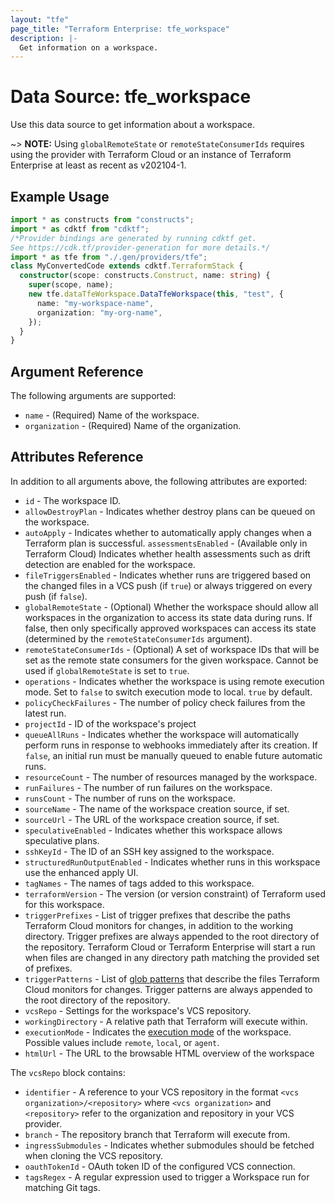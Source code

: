 ```yaml
---
layout: "tfe"
page_title: "Terraform Enterprise: tfe_workspace"
description: |-
  Get information on a workspace.
---
```


# Data Source: tfe_workspace

Use this data source to get information about a workspace.

~> **NOTE:** Using `globalRemoteState` or `remoteStateConsumerIds` requires using the provider with Terraform Cloud or an instance of Terraform Enterprise at least as recent as v202104-1.

## Example Usage

```typescript
import * as constructs from "constructs";
import * as cdktf from "cdktf";
/*Provider bindings are generated by running cdktf get.
See https://cdk.tf/provider-generation for more details.*/
import * as tfe from "./.gen/providers/tfe";
class MyConvertedCode extends cdktf.TerraformStack {
  constructor(scope: constructs.Construct, name: string) {
    super(scope, name);
    new tfe.dataTfeWorkspace.DataTfeWorkspace(this, "test", {
      name: "my-workspace-name",
      organization: "my-org-name",
    });
  }
}

```

## Argument Reference

The following arguments are supported:

* `name` - (Required) Name of the workspace.
* `organization` - (Required) Name of the organization.

## Attributes Reference

In addition to all arguments above, the following attributes are exported:

* `id` - The workspace ID.
* `allowDestroyPlan` - Indicates whether destroy plans can be queued on the workspace.
* `autoApply` - Indicates whether to automatically apply changes when a Terraform plan is successful.
  `assessmentsEnabled` - (Available only in Terraform Cloud) Indicates whether health assessments such as drift detection are enabled for the workspace.
* `fileTriggersEnabled` - Indicates whether runs are triggered based on the changed files in a VCS push (if `true`) or always triggered on every push (if `false`).
* `globalRemoteState` - (Optional) Whether the workspace should allow all workspaces in the organization to access its state data during runs. If false, then only specifically approved workspaces can access its state (determined by the `remoteStateConsumerIds` argument).
* `remoteStateConsumerIds` - (Optional) A set of workspace IDs that will be set as the remote state consumers for the given workspace. Cannot be used if `globalRemoteState` is set to `true`.
* `operations` - Indicates whether the workspace is using remote execution mode. Set to `false` to switch execution mode to local. `true` by default.
* `policyCheckFailures` - The number of policy check failures from the latest run.
* `projectId` - ID of the workspace's project
* `queueAllRuns` - Indicates whether the workspace will automatically perform runs
  in response to webhooks immediately after its creation. If `false`, an initial run must
  be manually queued to enable future automatic runs.
* `resourceCount` - The number of resources managed by the workspace.
* `runFailures` - The number of run failures on the workspace.
* `runsCount` - The number of runs on the workspace.
* `sourceName` - The name of the workspace creation source, if set.
* `sourceUrl` - The URL of the workspace creation source, if set.
* `speculativeEnabled` - Indicates whether this workspace allows speculative plans.
* `sshKeyId` - The ID of an SSH key assigned to the workspace.
* `structuredRunOutputEnabled` - Indicates whether runs in this workspace use the enhanced apply UI.
* `tagNames` - The names of tags added to this workspace.
* `terraformVersion` - The version (or version constraint) of Terraform used for this workspace.
* `triggerPrefixes` - List of trigger prefixes that describe the paths Terraform Cloud monitors for changes, in addition to the working directory. Trigger prefixes are always appended to the root directory of the repository.
  Terraform Cloud or Terraform Enterprise will start a run when files are changed in any directory path matching the provided set of prefixes.
* `triggerPatterns` - List of [glob patterns](https://developer.hashicorp.com/terraform/cloud-docs/workspaces/settings/vcs#glob-patterns-for-automatic-run-triggering) that describe the files Terraform Cloud monitors for changes. Trigger patterns are always appended to the root directory of the repository.
* `vcsRepo` - Settings for the workspace's VCS repository.
* `workingDirectory` - A relative path that Terraform will execute within.
* `executionMode` - Indicates the [execution mode](https://developer.hashicorp.com/terraform/cloud-docs/workspaces/settings#execution-mode) of the workspace. Possible values include `remote`, `local`, or `agent`.
* `htmlUrl` - The URL to the browsable HTML overview of the workspace


The `vcsRepo` block contains:

* `identifier` - A reference to your VCS repository in the format `<vcs organization>/<repository>`
  where `<vcs organization>` and `<repository>` refer to the organization and repository in your VCS
  provider.
* `branch` - The repository branch that Terraform will execute from.
* `ingressSubmodules` - Indicates whether submodules should be fetched when
  cloning the VCS repository.
* `oauthTokenId` - OAuth token ID of the configured VCS connection.
* `tagsRegex` - A regular expression used to trigger a Workspace run for matching Git tags.

<!-- cache-key: cdktf-0.17.0-pre.15 input-454728ed5b9204adf960e49a0f7c45782c4ade9d3856006aa28d1ff0212f92db -->